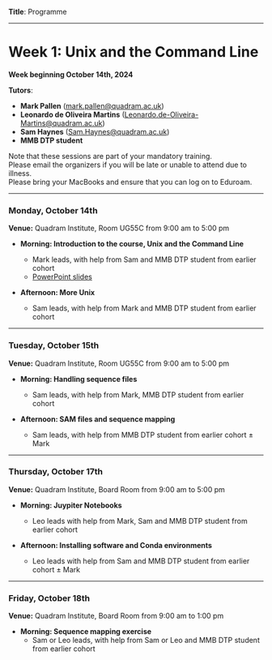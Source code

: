 **Title**: Programme

---

# Week 1: Unix and the Command Line

**Week beginning October 14th, 2024**

**Tutors**:
- **Mark Pallen** ([mark.pallen@quadram.ac.uk](mailto:mark.pallen@quadram.ac.uk))
- **Leonardo de Oliveira Martins** ([Leonardo.de-Oliveira-Martins@quadram.ac.uk](Leonardo.de-Oliveira-Martins@quadram.ac.uk))
- **Sam Haynes** ([Sam.Haynes@quadram.ac.uk](Sam.Haynes@quadram.ac.uk))
- **MMB DTP student** 


Note that these sessions are part of your mandatory training.  
Please email the organizers if you will be late or unable to attend due to illness.  
Please bring your MacBooks and ensure that you can log on to Eduroam.

***

### Monday, October 14th

**Venue:** Quadram Institute, Room UG55C from 9:00 am to 5:00 pm 

- **Morning: Introduction to the course, Unix and the Command Line** 
  - Mark leads, with help from Sam and MMB DTP student from earlier cohort
  - [PowerPoint slides](https://github.com/mmbdtp/mmbdtp.github.io/raw/gh-pages/githubio/2023_course/week_1/2023_Week1_Command_line_Unix.pptx)

- **Afternoon: More Unix** 
  - Sam leads, with help from Mark and MMB DTP student from earlier cohort

***

### Tuesday, October 15th

**Venue:** Quadram Institute, Room UG55C from 9:00 am to 5:00 pm

- **Morning: Handling sequence files**
  - Sam leads, with help from Mark, MMB DTP student from earlier cohort

- **Afternoon: SAM files and sequence mapping**
  - Sam leads, with help from MMB DTP student from earlier cohort ± Mark

***

### Thursday, October 17th

**Venue:** Quadram Institute, Board Room from 9:00 am to 5:00 pm

- **Morning: Juypiter Notebooks**
  - Leo leads with help from Mark, Sam and MMB DTP student from earlier cohort

- **Afternoon: Installing software and Conda environments**
  - Leo leads with help from Sam and MMB DTP student from earlier cohort ± Mark

***

### Friday, October 18th

**Venue:** Quadram Institute, Board Room from 9:00 am to 1:00 pm


- **Morning: Sequence mapping exercise**
  - Sam or Leo leads, with help from Sam or Leo and MMB DTP student from earlier cohort

